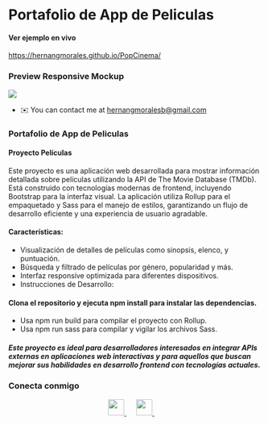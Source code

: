 # Portafolio de App de Peliculas

#### Ver ejemplo en vivo

https://hernangmorales.github.io/PopCinema/

### Preview Responsive Mockup
![](https://github.com/HernanGmorales/PopCinema/blob/master/PreviewResponsive.png)




* ✉️  You can contact me at [hernangmoralesb@gmail.com](mailto:hernangmoralesb@gmail.com)

### Portafolio de App de Peliculas

#### Proyecto Películas

Este proyecto es una aplicación web desarrollada para mostrar información detallada sobre películas utilizando la API de The Movie Database (TMDb). Está construido con tecnologías modernas de frontend, incluyendo Bootstrap para la interfaz visual. La aplicación utiliza Rollup para el empaquetado y Sass para el manejo de estilos, garantizando un flujo de desarrollo eficiente y una experiencia de usuario agradable.

#### Características:

- Visualización de detalles de películas como sinopsis, elenco, y puntuación.
- Búsqueda y filtrado de películas por género, popularidad y más.
- Interfaz responsive optimizada para diferentes dispositivos.
- Instrucciones de Desarrollo:

#### Clona el repositorio y ejecuta npm install para instalar las dependencias.
- Usa npm run build para compilar el proyecto con Rollup.
- Usa npm run sass para compilar y vigilar los archivos Sass.

##### Este proyecto es ideal para desarrolladores interesados en integrar APIs externas en aplicaciones web interactivas y para aquellos que buscan mejorar sus habilidades en desarrollo frontend con tecnologías actuales.




### Conecta conmigo

<p align="center">
  <a href="https://www.github.com/HernanGmorales" target="_blank" rel="noreferrer">
    <picture>
      <source media="(prefers-color-scheme: dark)" srcset="https://raw.githubusercontent.com/danielcranney/readme-generator/main/public/icons/socials/github-dark.svg" />
      <source media="(prefers-color-scheme: light)" srcset="https://raw.githubusercontent.com/danielcranney/readme-generator/main/public/icons/socials/github.svg" />
      <img src="https://raw.githubusercontent.com/danielcranney/readme-generator/main/public/icons/socials/github.svg" width="32" height="32" />
    </picture>
  </a>
  &nbsp;&nbsp;&nbsp;&nbsp;
  <a href="http://www.instagram.com/gustav_morales/" target="_blank" rel="noreferrer">
    <picture>
      <source media="(prefers-color-scheme: dark)" srcset="https://raw.githubusercontent.com/danielcranney/readme-generator/main/public/icons/socials/instagram-dark.svg" />
      <source media="(prefers-color-scheme: light)" srcset="https://raw.githubusercontent.com/danielcranney/readme-generator/main/public/icons/socials/instagram.svg" />
      <img src="https://raw.githubusercontent.com/danielcranney/readme-generator/main/public/icons/socials/instagram.svg" width="32" height="32" />
    </picture>
  </a>
  &nbsp;&nbsp;&nbsp;&nbsp;
  <a href="https://www.linkedin.com/in/hernán-g-morales/" target="_blank" rel="noreferrer">
    <picture>
      <source media="(prefers-color-scheme: dark)" srcset="https://raw.githubusercontent.com/danielcranney/readme-generator/main/public/icons/socials/linkedin-dark.svg" />
